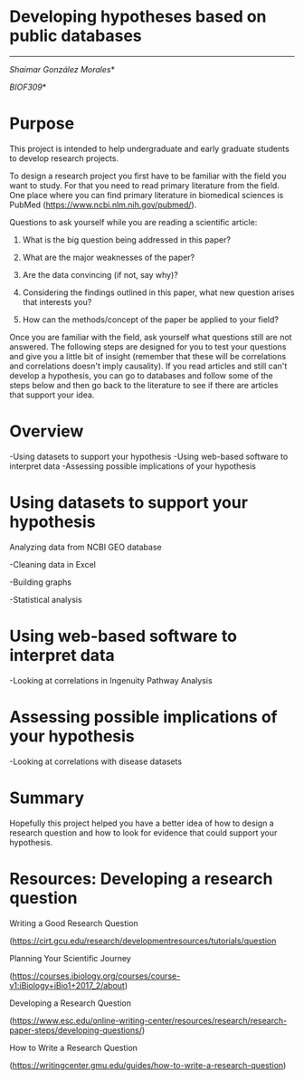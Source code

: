# Developing hypotheses based on public databases
---

*Shaimar González Morales**

*BIOF309**

# Purpose

This project is intended to help undergraduate and early graduate students to develop research projects.

To design a research project you first have to be familiar with the field you want to study. For that you need to read primary literature from the field. One place where you can find primary literature in biomedical sciences is PubMed (https://www.ncbi.nlm.nih.gov/pubmed/). 

Questions to ask yourself while you are reading a scientific article:

1. What is the big question being addressed in this paper?

2. What are the major weaknesses of the paper?

3. Are the data convincing (if not, say why)?

4. Considering the findings outlined in this paper, what new question arises that
interests you?

5. How can the methods/concept of the paper be applied to your field?

Once you are familiar with the field, ask yourself what questions still are not answered. The following steps are designed for you to test your questions and give you a little bit of insight (remember that these will be correlations and correlations doesn't imply causality). If you read articles and still can't develop a hypothesis, you can go to databases and follow some of the steps below and then go back to the literature to see if there are articles that support your idea.

# Overview

-Using datasets to support your hypothesis
-Using web-based software to interpret data
-Assessing possible implications of your hypothesis


# Using datasets to support your hypothesis

Analyzing data from NCBI GEO database

-Cleaning data in Excel

-Building graphs

-Statistical analysis

# Using web-based software to interpret data

-Looking at correlations in Ingenuity Pathway Analysis

# Assessing possible implications of your hypothesis

-Looking at correlations with disease datasets

# Summary 

Hopefully this project helped you have a better idea of how to design a research question and how to look for evidence that could support your hypothesis.

# Resources: Developing a research question

Writing a Good Research Question 

(https://cirt.gcu.edu/research/developmentresources/tutorials/question

Planning Your Scientific Journey 

(https://courses.ibiology.org/courses/course-v1:iBiology+iBio1+2017_2/about) 

Developing a Research Question

(https://www.esc.edu/online-writing-center/resources/research/research-paper-steps/developing-questions/)

How to Write a Research Question

(https://writingcenter.gmu.edu/guides/how-to-write-a-research-question)
